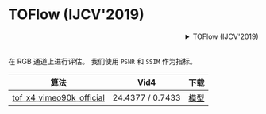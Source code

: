 # TOFlow (IJCV'2019)

<!-- [ALGORITHM] -->

<details>
<summary align="right">TOFlow (IJCV'2019)</summary>

```bibtex
@article{xue2019video,
  title={Video enhancement with task-oriented flow},
  author={Xue, Tianfan and Chen, Baian and Wu, Jiajun and Wei, Donglai and Freeman, William T},
  journal={International Journal of Computer Vision},
  volume={127},
  number={8},
  pages={1106--1125},
  year={2019},
  publisher={Springer}
}
```

</details>

<br/>

在 RGB 通道上进行评估。
我们使用 `PSNR` 和 `SSIM` 作为指标。

|                                      算法                                      |       Vid4       |                                                 下载                                                 |
| :----------------------------------------------------------------------------: | :--------------: | :--------------------------------------------------------------------------------------------------: |
| [tof_x4_vimeo90k_official](/configs/restorers/tof/tof_x4_vimeo90k_official.py) | 24.4377 / 0.7433 | [模型](https://download.openmmlab.com/mmediting/restorers/tof/tof_x4_vimeo90k_official-a569ff50.pth) |
